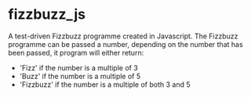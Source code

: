# fizzbuzz_js

A test-driven Fizzbuzz programme created in Javascript. The Fizzbuzz programme can be passed a number, depending on the number that has been passed, it program will either return:
- 'Fizz' if the number is a multiple of 3
- 'Buzz' if the number is a multiple of 5
- 'Fizzbuzz' if the number is a multiple of both 3 and 5
